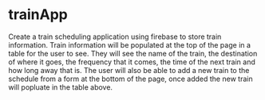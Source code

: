 # trainApp

Create a train scheduling application using firebase to store train information.  Train information will be populated at the top of the page in a table for the user to see.  They will see the name of the train, the destination of where it goes, the frequency that it comes, the time of the next train and how long away that is.  The user will also be able to add a new train to the schedule from a form at the bottom of the page, once added the new train will popluate in the table above.  
